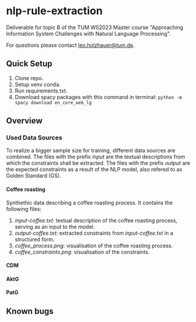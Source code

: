 # nlp-rule-extraction
Deliverable for topic B of the TUM WS2023 Master course "Approaching Information System Challenges with Natural Language Processing".

For questions please contact leo.holzhauer@tum.de.

## Quick Setup

1. Clone repo.
2. Setup venv conda.
3. Run requirements.txt.
4. Download spacy packages with this command in terminal: `python -m spacy download en_core_web_lg`

## Overview

### Used Data Sources

To realize a bigger sample size for training, different data sources are combined. The files with the prefix *input* are the textual descriptions from which the constraints shall be extracted. The files with the prefix *output* are the expected constraints as a result of the NLP model, also refered to as Golden Standard (GS).

#### Coffee roasting
Synthethic data describing a coffee roasting process. It contains the following files:
1. *input-coffee.txt*: textual description of the coffee roasting process, serving as an input to the model.
2. *output-coffee.txt*: extracted constraints from *input-coffee.txt* in a structured form. 
3. *coffee_process.png*: visualisation of the coffee roasting process.
4. *coffee_constraints.png*: visualisation of the constraints.

#### CDM

#### AktG

#### PatG

## Known bugs







